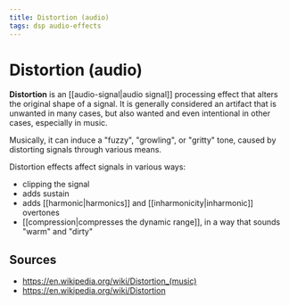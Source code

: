 ```yaml
---
title: Distortion (audio)
tags: dsp audio-effects
---
```


# Distortion (audio)

**Distortion** is an [[audio-signal|audio signal]] processing effect that alters the original shape of a signal. It is generally considered an artifact that is unwanted in many cases, but also wanted and even intentional in other cases, especially in music.

Musically, it can induce a "fuzzy", "growling", or "gritty" tone, caused by distorting signals through various means.

Distortion effects affect signals in various ways:

- clipping the signal
- adds sustain
- adds [[harmonic|harmonics]] and [[inharmonicity|inharmonic]] overtones
- [[compression|compresses the dynamic range]], in a way that sounds "warm" and "dirty"

## Sources

- <https://en.wikipedia.org/wiki/Distortion_(music)>
- <https://en.wikipedia.org/wiki/Distortion>
